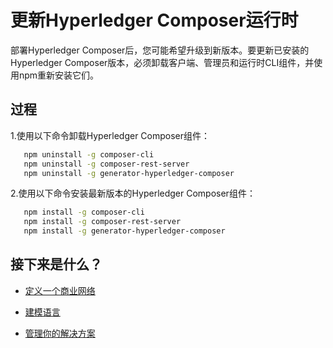 # 更新Hyperledger Composer运行时

部署Hyperledger Composer后，您可能希望升级到新版本。要更新已安装的Hyperledger Composer版本，必须卸载客户端、管理员和运行时CLI组件，并使用npm重新安装它们。

## 过程

1.使用以下命令卸载Hyperledger Composer组件：
```bash
   npm uninstall -g composer-cli
   npm uninstall -g composer-rest-server
   npm uninstall -g generator-hyperledger-composer
```

2.使用以下命令安装最新版本的Hyperledger Composer组件：
```bash
   npm install -g composer-cli
   npm install -g composer-rest-server
   npm install -g generator-hyperledger-composer
```

## 接下来是什么？

- [定义一个商业网络](business-network_bnd-create.md)

- [建模语言](reference_cto_language.md)

- [管理你的解决方案](managing_managingindex.md)

